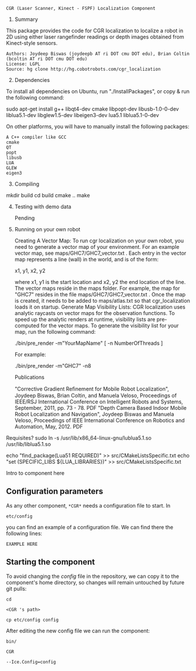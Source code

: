 ```
CGR (Laser Scanner, Kinect - FSPF) Localization Component
```

1. Summary

This package provides the code for CGR localization to localize a robot in 2D using either laser rangefinder readings or depth images obtained from Kinect-style sensors.

    Authors: Joydeep Biswas (joydeepb AT ri DOT cmu DOT edu), Brian Coltin (bcoltin AT ri DOT cmu DOT edu)
    License: LGPL
    Source: hg clone http://hg.cobotrobots.com/cgr_localization

2. Dependencies

To install all dependencies on Ubuntu, run "./InstallPackages", or copy & run the following command:

sudo apt-get install g++ libqt4-dev cmake libpopt-dev libusb-1.0-0-dev liblua5.1-dev libglew1.5-dev libeigen3-dev lua5.1 liblua5.1-0-dev

On other platforms, you will have to manually install the following packages:

    A C++ compiler like GCC
    cmake
    QT
    popt
    libusb
    LUA
    GLEW
    eigen3

3. Compiling

mkdir build
cd build
cmake ..
make

4. Testing with demo data

    Pending


5. Running on your own robot

    Creating A Vector Map: To run cgr localization on your own robot, you need to generate a vector map of your environment. For an example vector map, see maps/GHC7/GHC7_vector.txt . Each entry in the vector map represents a line (wall) in the world, and is of the form:

    x1, y1, x2, y2 

    where x1, y1 is the start location and x2, y2 the end location of the line. The vector maps reside in the maps folder. For example, the map for "GHC7" resides in the file maps/GHC7/GHC7_vector.txt . Once the map is created, it needs to be added to maps/atlas.txt so that cgr_localization loads it on startup.
    Generate Map Visibility Lists: CGR localization uses analytic raycasts on vector maps for the observation functions. To speed up the analytic renders at runtime, visibility lists are pre-computed for the vector maps. To generate the visibility list for your map, run the following command:

    ./bin/pre_render -m"YourMapName" [ -n NumberOfThreads ]

    For example:

    ./bin/pre_render -m"GHC7" -n8


    Publications

    "Corrective Gradient Reﬁnement for Mobile Robot Localization", Joydeep Biswas, Brian Coltin, and Manuela Veloso, Proceedings of IEEE/RSJ International Conference on Intelligent Robots and Systems, September, 2011, pp. 73 - 78. PDF
    "Depth Camera Based Indoor Mobile Robot Localization and Navigation", Joydeep Biswas and Manuela Veloso, Proceedings of IEEE International Conference on Robotics and Automation, May, 2012. PDF






Requisites?
 sudo ln -s /usr/lib/x86_64-linux-gnu/lublua5.1.so /usr/lib/liblua5.1.so 
 	
 echo "find_package(Lua51 REQUIRED)" >> src/CMakeListsSpecific.txt
 echo "set (SPECIFIC_LIBS ${LUA_LIBRARIES})" >> src/CMakeListsSpecific.txt





Intro to component here


## Configuration parameters
As any other component,
``` *CGR* ```
needs a configuration file to start. In

    etc/config

you can find an example of a configuration file. We can find there the following lines:

    EXAMPLE HERE

    
## Starting the component
To avoid changing the *config* file in the repository, we can copy it to the component's home directory, so changes will remain untouched by future git pulls:

    cd

``` <CGR 's path> ```

    cp etc/config config
    
After editing the new config file we can run the component:

    bin/

```CGR ```

    --Ice.Config=config
